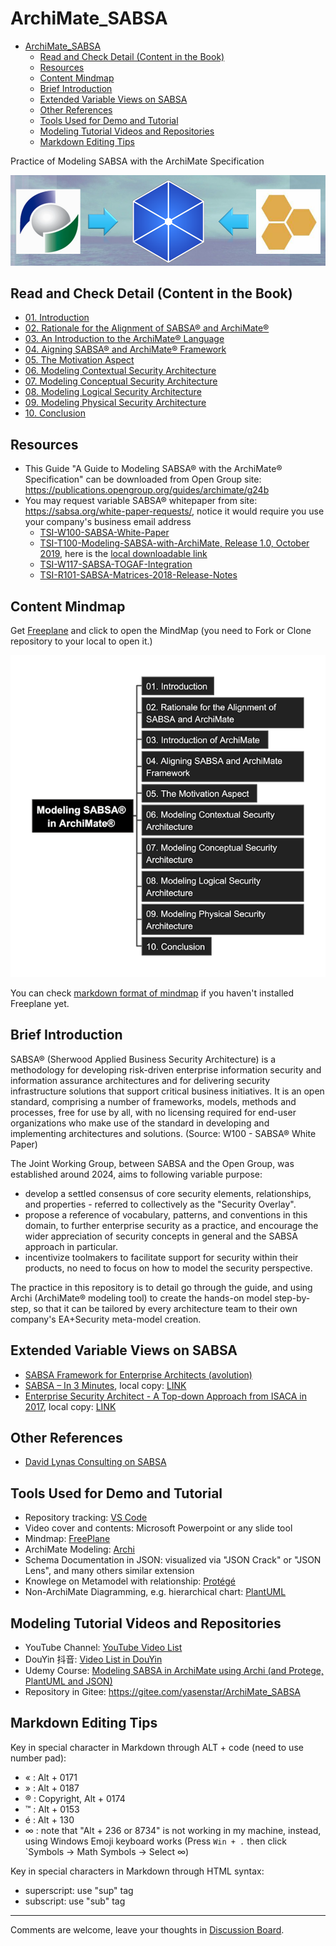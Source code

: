 # ArchiMate_SABSA

- [ArchiMate\_SABSA](#archimate_sabsa)
  - [Read and Check Detail (Content in the Book)](#read-and-check-detail-content-in-the-book)
  - [Resources](#resources)
  - [Content Mindmap](#content-mindmap)
  - [Brief Introduction](#brief-introduction)
  - [Extended Variable Views on SABSA](#extended-variable-views-on-sabsa)
  - [Other References](#other-references)
  - [Tools Used for Demo and Tutorial](#tools-used-for-demo-and-tutorial)
  - [Modeling Tutorial Videos and Repositories](#modeling-tutorial-videos-and-repositories)
  - [Markdown Editing Tips](#markdown-editing-tips)


Practice of Modeling SABSA with the ArchiMate Specification

![alignment](./img/alignment-logo.png)

## Read and Check Detail (Content in the Book)

- [01. Introduction](./01_Introduction/README.md)
- [02. Rationale for the Alignment of SABSA® and ArchiMate®](./02_Rationale_of_Alignment/README.md)
- [03. An Introduction to the ArchiMate® Language](./03_Introduction_of_ArchiMate/README.md)
- [04. Aigning SABSA® and ArchiMate® Framework](./04_Align_SABSA_and_ArchiMate_Framework/README.md)
- [05. The Motivation Aspect](./05_Motivation_Aspect/README.md)
- [06. Modeling Contextual Security Architecture](./06_Modeling_Contextual_Security_Architecture/README.md)
- [07. Modeling Conceptual Security Architecture](./07_Modeling_Conceptual_Security_Architecture/README.md)
- [08. Modeling Logical Security Architecture](./08_Modeling_Logical_Security_Architecture/README.md)
- [09. Modeling Physical Security Architecture](./09_Modeling_Physical_Security_Architecture/README.md)
- [10. Conclusion](./10_Conclusion/README.md)

## Resources

- This Guide "A Guide to Modeling SABSA® with the ArchiMate® Specification" can be downloaded from Open Group site: https://publications.opengroup.org/guides/archimate/g24b
- You may request variable SABSA® whitepaper from site: https://sabsa.org/white-paper-requests/, notice it would require you use your company's business email address
  - [TSI-W100-SABSA-White-Paper](./Docs/TSI-W100-SABSA-White-Paper.pdf)
  - [TSI-T100-Modeling-SABSA-with-ArchiMate, Release 1.0, October 2019](https://sabsacourses.com/wp-content/uploads/2021/02/TSI-T100-Modelling-SABSA-with-ArchiMate.pdf), here is the [local downloadable link](./Docs/TSI-T100-Modelling-SABSA-with-ArchiMate.pdf)
  - [TSI-W117-SABSA-TOGAF-Integration](./Docs/TSI-W117-SABSA-TOGAF-Integration.pdf)
  - [TSI-R101-SABSA-Matrices-2018-Release-Notes](./Docs/TSI-R101-SABSA-Matrices-2018-Release-Notes.pdf)

## Content Mindmap

Get [Freeplane](https://docs.freeplane.org/getting-started/getting-started.html) and click to open the MindMap (you need to Fork or Clone repository to your local to open it.)

[![mindmap-l1](img/Modeling-SABSA-in-ArchiMate_small.png)](Modeling-SABSA-in-ArchiMate.mm)

You can check [markdown format of mindmap](./Modeling-SABSA-in-ArchiMate.md) if you haven't installed Freeplane yet.

## Brief Introduction

SABSA® (Sherwood Applied Business Security Architecture) is a methodology for developing risk-driven enterprise information security and information assurance architectures and for delivering security infrastructure solutions that support critical business initiatives. It is an open standard, comprising a number of frameworks, models, methods and processes, free for use by all, with no licensing required for end-user organizations who make use of the standard in developing and implementing architectures and solutions. (Source: W100 - SABSA® White Paper)

The Joint Working Group, between SABSA and the Open Group, was established around 2024, aims to following variable purpose:

- develop a settled consensus of core security elements, relationships, and properties - referred to collectively as the "Security Overlay".
- propose a reference of vocabulary, patterns, and conventions in this domain, to further enterprise security as a practice, and encourage the wider appreciation of security concepts in general and the SABSA approach in particular.
- incentivize toolmakers to facilitate support for security within their products, no need to focus on how to model the security perspective.

The practice in this repository is to detail go through the guide, and using Archi (ArchiMate® modeling tool) to create the hands-on model step-by-step, so that it can be tailored by every architecture team to their own company's EA+Security meta-model creation.

## Extended Variable Views on SABSA

- [SABSA Framework for Enterprise Architects (avolution)](./Docs/SABSA_Framework_Viewed_from_avolution.md)
- [SABSA – In 3 Minutes](https://www.vanharen.net/standards/sabsa/sabsa-in-3-minutes/), local copy: [LINK](./Docs/SABSA_in_3min_Van-Haren-Group.pdf)
- [Enterprise Security Architect - A Top-down Approach from ISACA in 2017](https://www.isaca.org/resources/isaca-journal/issues/2017/volume-4/enterprise-security-architecturea-top-down-approach), local copy: [LINK](./Docs/Enterprise_Security_Architecture—A_Top-down_Approach_ISACA_2017.pdf)

## Other References

- [David Lynas Consulting on SABSA](https://davidlynas.com/sabsa/)

## Tools Used for Demo and Tutorial

- Repository tracking: [VS Code](https://code.visualstudio.com/)
- Video cover and contents: Microsoft Powerpoint or any slide tool
- Mindmap: [FreePlane](https://www.freeplane.org/)
- ArchiMate Modeling: [Archi](https://archimatetool.com/)
- Schema Documentation in JSON: visualized via "JSON Crack" or "JSON Lens", and many others similar extension
- Knowlege on Metamodel with relationship: [Protégé](https://protege.stanford.edu/software.php#desktop-protege)
- Non-ArchiMate Diagramming, e.g. hierarchical chart: [PlantUML](https://plantuml.com/)

## Modeling Tutorial Videos and Repositories

- YouTube Channel: [YouTube Video List](https://www.youtube.com/playlist?list=PL6DEHvciXKeVoCRsMg9Z3_eZSilbf8W1e)
- DouYin 抖音: [Video List in DouYin](https://www.douyin.com/video/7510864092345765156)
- Udemy Course: [Modeling SABSA in ArchiMate using Archi (and Protege, PlantUML and JSON)](https://www.udemy.com/course/modeling-sabsa-in-archimate-using-archi/?referralCode=A7C514E23B59103E9FC3)
- Repository in Gitee: https://gitee.com/yasenstar/ArchiMate_SABSA

## Markdown Editing Tips

Key in special character in Markdown through ALT + code (need to use number pad):

- « : Alt + 0171
- » : Alt + 0187
- ® : Copyright, Alt + 0174
- ™ : Alt + 0153
- é : Alt + 130
- ∞ : note that "Alt + 236 or 8734" is not working in my machine, instead, using Windows Emoji keyboard works (Press `Win + .` then click `Symbols -> Math Symbols -> Select ∞)

Key in special characters in Markdown through HTML syntax:

- superscript: use "sup" tag
- subscript: use "sub" tag

---

Comments are welcome, leave your thoughts in [Discussion Board](https://github.com/yasenstar/ArchiMate_SABSA/discussions).